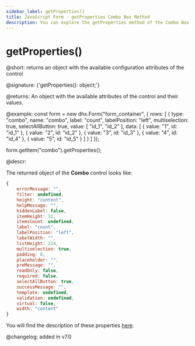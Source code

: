 ```yaml
---
sidebar_label: getProperties()
title: JavaScript Form - getProperties Combo Box Method 
description: You can explore the getProperties method of the Combo Box control of Form in the documentation of the DHTMLX JavaScript UI library. Browse developer guides and API reference, try out code examples and live demos, and download a free 30-day evaluation version of DHTMLX Suite.
---
```


# getProperties()

@short: returns an object with the available configuration attributes of the control

@signature: {'getProperties(): object;'}

@returns:
An object with the available attributes of the control and their values.

@example:
const form = new dhx.Form("form_container", {
    rows: [
        {
            type: "combo",
            name: "combo",
            label: "count",
            labelPosition: "left",
            multiselection: true,
            selectAllButton: true,
            value: [
                "id_1",
                "id_2"
            ],
            data: [
                { value: "1", id: "id_1" },
                { value: "2", id: "id_2" },
                { value: "3", id: "id_3" },
                { value: "4", id: "id_4" },
                { value: "5", id: "id_5" }
            ]
        }
    ]
});

form.getItem("combo").getProperties();

@descr:

The returned object of the **Combo** control looks like:

~~~js
{
    errorMessage: "",
    filter: undefined,
    height: "content",
    helpMessage: "",
    hiddenLabel: false,
    itemHeight: 32,
    itemsCount: undefined,
    label: "count",
    labelPosition: "left",
    labelWidth: "",
    listHeight: 224,
    multiselection: true,
    padding: 0,
    placeholder: "",
    preMessage: "",
    readOnly: false,
    required: false,
    selectAllButton: true,
    successMessage: "",
    template: undefined,
    validation: undefined,
    virtual: false,
    width: "content"    
}
~~~

You will find the description of these properties [here](form/api/combo/api_combo_properties.md).

@changelog: added in v7.0
